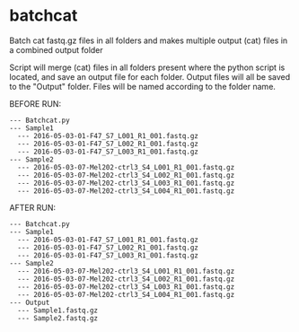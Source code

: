 # batchcat
Batch cat fastq.gz files in all folders and makes multiple output (cat) files in a combined output folder

Script will merge (cat) files in all folders present where the python script is located, and save an output file for each folder. Output files will all be saved to the "Output" folder. Files will be named according to the folder name.


BEFORE RUN:

    --- Batchcat.py
    --- Sample1
      --- 2016-05-03-01-F47_S7_L001_R1_001.fastq.gz
      --- 2016-05-03-01-F47_S7_L002_R1_001.fastq.gz
      --- 2016-05-03-01-F47_S7_L003_R1_001.fastq.gz
    --- Sample2
      --- 2016-05-03-07-Mel202-ctrl3_S4_L001_R1_001.fastq.gz
      --- 2016-05-03-07-Mel202-ctrl3_S4_L002_R1_001.fastq.gz
      --- 2016-05-03-07-Mel202-ctrl3_S4_L003_R1_001.fastq.gz
      --- 2016-05-03-07-Mel202-ctrl3_S4_L004_R1_001.fastq.gz
    

AFTER RUN:

    --- Batchcat.py
    --- Sample1
      --- 2016-05-03-01-F47_S7_L001_R1_001.fastq.gz
      --- 2016-05-03-01-F47_S7_L002_R1_001.fastq.gz
      --- 2016-05-03-01-F47_S7_L003_R1_001.fastq.gz
    --- Sample2
      --- 2016-05-03-07-Mel202-ctrl3_S4_L001_R1_001.fastq.gz
      --- 2016-05-03-07-Mel202-ctrl3_S4_L002_R1_001.fastq.gz
      --- 2016-05-03-07-Mel202-ctrl3_S4_L003_R1_001.fastq.gz
      --- 2016-05-03-07-Mel202-ctrl3_S4_L004_R1_001.fastq.gz
    --- Output
      --- Sample1.fastq.gz
      --- Sample2.fastq.gz
